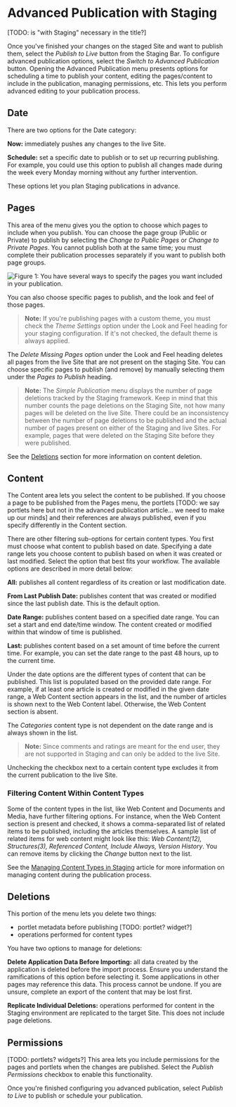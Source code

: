 # Advanced Publication with Staging
[TODO: is "with Staging" necessary in the title?]

Once you've finished your changes on the staged Site and want to publish them, select the *Publish to Live* button from the Staging Bar. To configure advanced publication options, select the *Switch to Advanced Publication* button. Opening the Advanced Publication menu presents options for scheduling a time to publish your content, editing the pages/content to include in the publication, managing permissions, etc. This lets you perform advanced editing to your publication process.

## Date

There are two options for the Date category:

**Now:** immediately pushes any changes to the live Site.

**Schedule:** set a specific date to publish or to set up recurring publishing. For example, you could use this option to publish all changes made during the week every Monday morning without any further intervention.

These options let you plan Staging publications in advance.

## Pages

This area of the menu gives you the option to choose which pages to include when you publish. You can choose the page group (Public or Private) to publish by selecting the *Change to Public Pages* or *Change to Private Pages*. You cannot publish both at the same time; you must complete their publication processes separately if you want to publish both page groups.

![Figure 1: You have several ways to specify the pages you want included in your publication.](../../../../images/staging-advanced-publication.png)

You can also choose specific pages to publish, and the look and feel of those pages.

> **Note:** If you're publishing pages with a custom theme, you must check the *Theme Settings* option under the Look and Feel heading for your staging configuration. If it's not checked, the default theme is always applied.

The *Delete Missing Pages* option under the Look and Feel heading deletes all pages from the live Site that are not present on the staging Site. You can choose specific pages to publish (and remove) by manually selecting them under the *Pages to Publish* heading.

> **Note:** The *Simple Publication* menu displays the number of page deletions tracked by the Staging framework. Keep in mind that this number counts the page deletions on the Staging Site, not how many pages will be deleted on the live Site. There could be an inconsistency between the number of page deletions to be published and the actual number of pages present on either of the Staging and live Sites. For example, pages that were deleted on the Staging Site before they were published.

See the [Deletions](#deletions) section for more information on content deletion.

## Content

The Content area lets you select the content to be published. If you choose a
page to be published from the Pages menu, the portlets [TODO: we say portlets here but not in the advanced publication article... we need to make up our minds] and their references are
always published, even if you specify differently in the Content section.

There are other filtering sub-options for certain content types. You first must choose what content to publish based on date. Specifying a date range lets you choose content to publish based on when it was created or last modified. Select the option that best fits your workflow. The available options are described in more detail below:

**All:** publishes all content regardless of its creation or last modification date.

**From Last Publish Date:** publishes content that was created or modified since the last publish date. This is the default option.

**Date Range:** publishes content based on a specified date range. You can set a start and end date/time window. The content created or modified within that window of time is published.

**Last:** publishes content based on a set amount of time before the current time. For example, you can set the date range to the past 48 hours, up to the current time.

Under the date options are the different types of content that can be published. This list is populated based on the provided date range. For example, if at least one article is created or modified in the given date range, a Web Content section appears in the list, and the number of articles is shown next to the Web Content label. Otherwise, the Web Content section is absent.

The *Categories* content type is not dependent on the date range and is always shown in the list.

> **Note:** Since comments and ratings are meant for the end user, they are not supported in Staging and can only be added to the live Site.

Unchecking the checkbox next to a certain content type excludes it from the current publication to the live Site.

### Filtering Content Within Content Types

Some of the content types in the list, like Web Content and Documents and Media, have further filtering options. For instance, when the Web Content section is present and checked, it shows a comma-separated list of related items to be published, including the articles themselves. A sample list of related items for web content might look like this: *Web Content(12), Structures(3), Referenced Content, Include Always, Version History*. You can remove items by clicking the *Change* button next to the list.

See the [Managing Content Types in Staging](/docs/7-2/user/-/knowledge_base/u/managing-content-types-in-staging) article for more information on managing content during the publication process.

## Deletions

This portion of the menu lets you delete two things: 

- portlet metadata before publishing [TODO: portlet? widget?]
- operations performed for content types

You have two options to manage for deletions:

**Delete Application Data Before Importing:** all data created by the application is deleted before the import process. Ensure you understand the ramifications of this option before selecting it. Some applications in other pages may reference this data. This process cannot be undone. If you are unsure, complete an export of the content that may be lost first.

**Replicate Individual Deletions:** operations performed for content in the Staging environment are replicated to the target Site. This does not include page deletions.

## Permissions

[TODO: portlets? widgets?]
This area lets you include permissions for the pages and portlets when the changes are published. Select the *Publish Permissions* checkbox to enable this functionality.

Once you're finished configuring you advanced publication, select *Publish to Live* to publish or schedule your publication.
